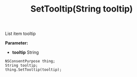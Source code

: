 ﻿---
uid: crmscript_ref_NSConsentPurpose_SetTooltip
title: SetTooltip(String tooltip)
intellisense: NSConsentPurpose.SetTooltip
keywords: NSConsentPurpose, GetTooltip
so.topic: reference
---

List item tooltip

**Parameter:** 
 - **tooltip** String

```crmscript
NSConsentPurpose thing;
String tooltip;
thing.SetTooltip(tooltip);
```


